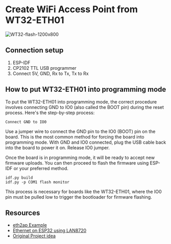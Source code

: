 # Create WiFi Access Point from WT32-ETH01
![WT32-flash-1200x800](https://github.com/user-attachments/assets/ca99c114-1b62-4c56-9d71-fd1d0928915a)

## Connection setup
1) ESP-IDF
2) CP2102 TTL USB programmer
3) Connect 5V, GND, Rx to Tx, Tx to Rx

## How to put WT32-ETH01 into programming mode

To put the WT32-ETH01 into programming mode, the correct procedure involves connecting GND to IO0 (also called the BOOT pin) during the reset process. Here's the step-by-step process:

```Connect GND to IO0```

Use a jumper wire to connect the GND pin to the IO0 (BOOT) pin on the board. This is the most common method for forcing the board into programming mode.
With GND and IO0 connected, plug the USB cable back into the board to power it on.
Release IO0 jumper.

Once the board is in programming mode, it will be ready to accept new firmware uploads. You can then proceed to flash the firmware using ESP-IDF or your preferred method.
```
idf.py build
idf.py -p COM1 flash monitor
```

This process is necessary for boards like the WT32-ETH01, where the IO0 pin must be pulled low to trigger the bootloader for firmware flashing.


## Resources

- [eth2ap Example](https://github.com/espressif/esp-idf/tree/release/v5.0/examples/ethernet/eth2ap)
- [Ethernet on ESP32 using LAN8720](https://sautter.com/blog/ethernet-on-esp32-using-lan8720/)
- [Original Project idea](https://github.com/purplewish07/esp32-ethernet-to-wifi-ap)
